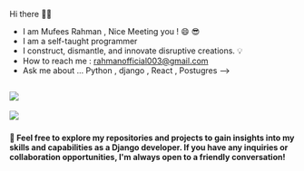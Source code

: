 Hi there 👋🏻 <br>

- I am Mufees Rahman , Nice Meeting you ! 😄 😎<br>
- I am a self-taught programmer <br>
- I construct, dismantle, and innovate disruptive creations. 💡<br>
- How to reach me : rahmanofficial003@gmail.com  <br>
- Ask me about ... Python , django , React , Postugres -->

![](https://github-readme-stats.vercel.app/api?username=mufiii&theme=dark&hide_border=false&include_all_commits=false&count_private=false)<br/>
---
[![](https://visitcount.itsvg.in/api?id=mufiii&icon=0&color=0)](https://visitcount.itsvg.in)

###

<h4 align="left">🤝 Feel free to explore my repositories and projects to gain insights into my skills and capabilities as a Django developer. If you have any inquiries or collaboration opportunities, I'm always open to a friendly conversation!</h4>

###

